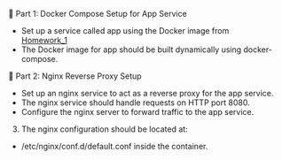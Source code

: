  🐳 Part 1: Docker Compose Setup for App Service					 
											 
- Set up a service called app using the Docker image from			 
[Homework_1](https://github.com/sashaloven/dan_it_homework/tree/main/Homework/Docker/Homework_1)
- The Docker image for app should be built dynamically using docker-compose.     
											 
 🐳 Part 2: Nginx Reverse Proxy Setup							 
											 
- Set up an nginx service to act as a reverse proxy for the app service.	 
- The nginx service should handle requests on HTTP port 8080.			 
- Configure the nginx server to forward traffic to the app service.		 
											 
3. The nginx configuration should be located at:					 
											 
- /etc/nginx/conf.d/default.conf inside the container.				 
